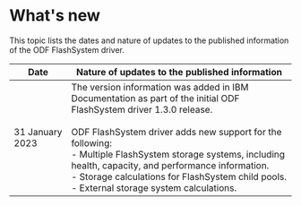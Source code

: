 # What's new

This topic lists the dates and nature of updates to the published information of the ODF FlashSystem driver.

| Date            |Nature of updates to the published information|
|-----------------|----------------------------------------------|
| 31 January 2023 |The version information was added in IBM Documentation as part of the initial ODF FlashSystem driver 1.3.0 release.<br><br>ODF FlashSystem driver adds new support for the following:<br>- Multiple FlashSystem storage systems, including health, capacity, and performance information.<br>- Storage calculations for FlashSystem child pools.<br>- External storage system calculations.|

